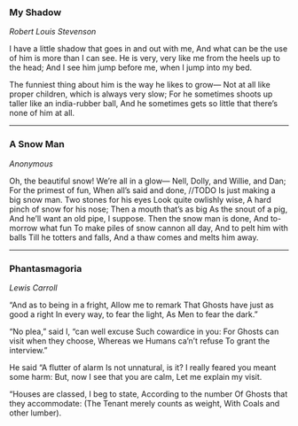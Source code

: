 ### My Shadow
*Robert Louis Stevenson*

I have a little shadow that goes in and out with me,
And what can be the use of him is more than I can see.
He is very, very like me from the heels up to the head;
And I see him jump before me, when I jump into my bed.

The funniest thing about him is the way he likes to grow—
Not at all like proper children, which is always very slow;
For he sometimes shoots up taller like an india-rubber ball,
And he sometimes gets so little that there’s none of him at all.

---

### A Snow Man
*Anonymous*

Oh, the beautiful snow!
We’re all in a glow—
Nell, Dolly, and Willie, and Dan;
For the primest of fun,
When all’s said and done,
//TODO
Is just making a big snow man.
Two stones for his eyes
Look quite owlishly wise,
A hard pinch of snow for his nose;
Then a mouth that’s as big
As the snout of a pig,
And he’ll want an old pipe, I suppose.
Then the snow man is done,
And to-morrow what fun
To make piles of snow cannon all day,
And to pelt him with balls
Till he totters and falls,
And a thaw comes and melts him away.

---

### Phantasmagoria
*Lewis Carroll*

“And as to being in a fright,
Allow me to remark
That Ghosts have just as good a right
In every way, to fear the light,
As Men to fear the dark.”

“No plea,” said I, “can well excuse
Such cowardice in you:
For Ghosts can visit when they choose,
Whereas we Humans ca’n’t refuse
To grant the interview.”

He said “A flutter of alarm
Is not unnatural, is it?
I really feared you meant some harm:
But, now I see that you are calm,
Let me explain my visit.

“Houses are classed, I beg to state,
According to the number
Of Ghosts that they accommodate:
(The Tenant merely counts as weight,
With Coals and other lumber).